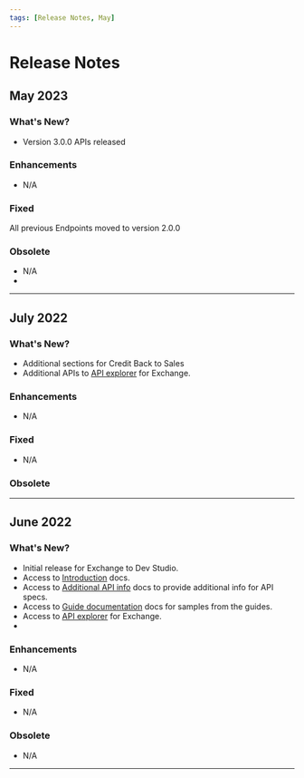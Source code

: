 ```yaml
---
tags: [Release Notes, May]
---
```


# Release Notes

## May 2023

### What's New?

- Version 3.0.0 APIs released

### Enhancements

- N/A

### Fixed

All previous Endpoints moved to version 2.0.0

### Obsolete

- N/A
- 
---

## July 2022

### What's New?

- Additional sections for Credit Back to Sales
- Additional APIs to [API explorer](../api?type=post&path=/v1/apis) for Exchange.

### Enhancements

- N/A

### Fixed

- N/A

### Obsolete

---

## June 2022

### What's New?

- Initial release for Exchange to Dev Studio.
- Access to [Introduction](?path=docs/introduction/exchange-intro.md) docs.
- Access to [Additional API info](?path=docs/getting-started/api-info.md) docs to provide additional info for API specs.
- Access to  [Guide documentation](?path=docs/introduction/exchange-boarding-guide.md) docs for samples from the guides.
- Access to [API explorer](../api?type=post&path=/v1/apis) for Exchange.
- 
### Enhancements

- N/A

### Fixed

- N/A

### Obsolete

- N/A

---
